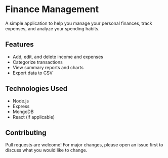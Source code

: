 # Finance Management

A simple application to help you manage your personal finances, track expenses, and analyze your spending habits.

## Features

- Add, edit, and delete income and expenses
- Categorize transactions
- View summary reports and charts
- Export data to CSV

## Technologies Used

- Node.js
- Express
- MongoDB
- React (if applicable)

## Contributing

Pull requests are welcome! For major changes, please open an issue first to discuss what you would like to change.
